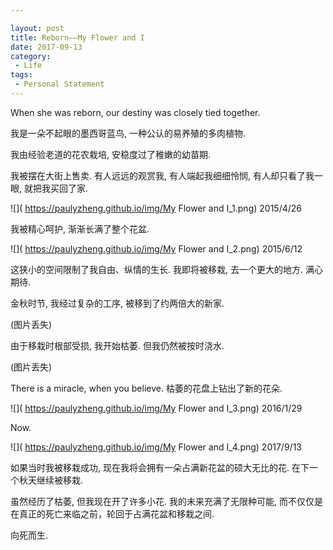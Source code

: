 ```yaml
---

layout: post
title: Reborn——My Flower and I
date: 2017-09-13
category:
 - Life
tags:
 - Personal Statement
---
```


When she was reborn, our destiny was closely tied together.



我是一朵不起眼的墨西哥蓝鸟, 一种公认的易养殖的多肉植物. 

我由经验老道的花农栽培, 安稳度过了稚嫩的幼苗期. 

我被摆在大街上售卖. 有人远远的观赏我, 有人端起我细细怜悯, 有人却只看了我一眼, 就把我买回了家. 

![]( https://paulyzheng.github.io/img/My Flower and I_1.png) 2015/4/26

我被精心呵护, 渐渐长满了整个花盆. 

![]( https://paulyzheng.github.io/img/My Flower and I_2.png) 2015/6/12

这狭小的空间限制了我自由、纵情的生长. 我即将被移栽, 去一个更大的地方. 满心期待.

金秋时节, 我经过复杂的工序, 被移到了约两倍大的新家. 

(图片丢失)

由于移栽时根部受损, 我开始枯萎. 但我仍然被按时浇水.

(图片丢失)

There is a miracle, when you believe. 枯萎的花盘上钻出了新的花朵.

![]( https://paulyzheng.github.io/img/My Flower and I_3.png) 2016/1/29

Now.

![]( https://paulyzheng.github.io/img/My Flower and I_4.png) 2017/9/13

如果当时我被移栽成功, 现在我将会拥有一朵占满新花盆的硕大无比的花. 在下一个秋天继续被移栽.

虽然经历了枯萎, 但我现在开了许多小花. 我的未来充满了无限种可能, 而不仅仅是在真正的死亡来临之前，轮回于占满花盆和移栽之间.

向死而生.

